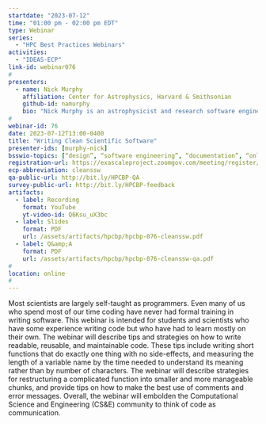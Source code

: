 ```yaml
---
startdate: "2023-07-12"
time: "01:00 pm - 02:00 pm EDT"
type: Webinar
series:
  - "HPC Best Practices Webinars"
activities:
  - "IDEAS-ECP"
link-id: webinar076
#
presenters:
  - name: Nick Murphy
    affiliation: Center for Astrophysics, Harvard & Smithsonian
    github-id: namurphy
    bio: "Nick Murphy is an astrophysicist and research software engineer at the Center for Astrophysics in Cambridge, Massachusetts.  Nick attended the University of Michigan as an undergraduate before heading to the University of Wisconsin for graduate school in astronomy.  Most of Nick’s research has involved simulating plasma processes in the solar atmosphere. Nick co-founded the American Astronomical Society’s Working Group on Accessibility and Disability, and is now a member of the APS Division of Plasma Physics Diversity Equity and Inclusion Organizing Collective Committee.  Nick is one of the core contributors to PlasmaPy: an open source Python package for plasma research and education."
#
webinar-id: 76
date: 2023-07-12T13:00-0400
title: "Writing Clean Scientific Software"
presenter-ids: [murphy-nick]
bsswio-topics: [“design”, “software engineering”, “documentation”, “online learning”]
registration-url: https://exascaleproject.zoomgov.com/meeting/register/vJItf-6gqjMiGLu78K17z3fJECNl3pNZWSs
ecp-abbreviation: cleanssw
qa-public-url: http://bit.ly/HPCBP-QA
survey-public-url: http://bit.ly/HPCBP-feedback
artifacts:
  - label: Recording
    format: YouTube
    yt-video-id: Q6Ksu_uX3bc
  - label: Slides
    format: PDF
    url: /assets/artifacts/hpcbp/hpcbp-076-cleanssw.pdf
  - label: Q&amp;A
    format: PDF
    url: /assets/artifacts/hpcbp/hpcbp-076-cleanssw-qa.pdf
#
location: online
#
---
```

Most scientists are largely self-taught as programmers. Even many of us who spend most of our time coding have never had formal training in writing software. This webinar is intended for students and scientists who have some experience writing code but who have had to learn mostly on their own. The webinar will describe tips and strategies on how to write readable, reusable, and maintainable code. These tips include writing short functions that do exactly one thing with no side-effects, and measuring the length of a variable name by the time needed to understand its meaning rather than by number of characters. The webinar will describe strategies for restructuring a complicated function into smaller and more manageable chunks, and provide tips on how to make the best use of comments and error messages. Overall, the webinar will embolden the Computational Science and Engineering (CS&E) community to think of code as communication.
